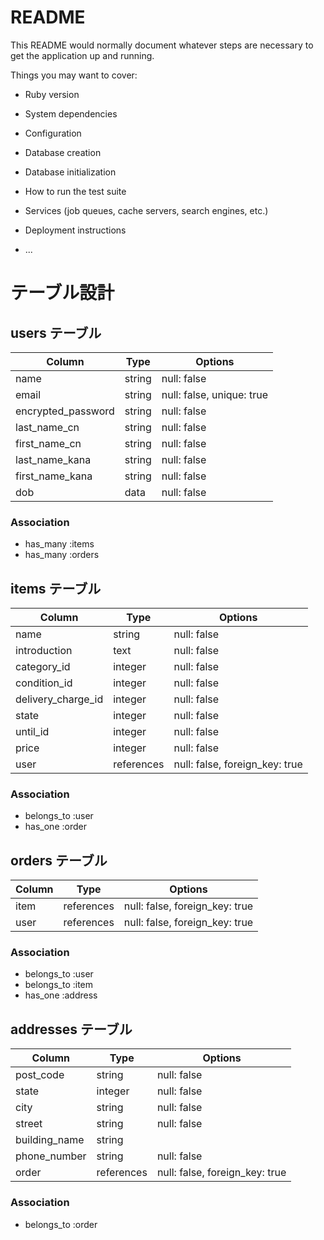 # README

This README would normally document whatever steps are necessary to get the
application up and running.

Things you may want to cover:

* Ruby version

* System dependencies

* Configuration

* Database creation

* Database initialization

* How to run the test suite

* Services (job queues, cache servers, search engines, etc.)

* Deployment instructions

* ...
# テーブル設計

## users テーブル

| Column             | Type    | Options                   |
| ------------------ | ------- | ------------------------- |
| name               | string  | null: false               |
| email              | string  | null: false, unique: true |
| encrypted_password | string  | null: false               |
| last_name_cn       | string  | null: false               |
| first_name_cn      | string  | null: false               |
| last_name_kana     | string  | null: false               |
| first_name_kana    | string  | null: false               |
| dob                | data    | null: false               |

### Association
- has_many :items
- has_many :orders

## items テーブル

| Column                | Type       | Options                        |
| --------------------- | ---------- | ------------------------------ |
| name                  | string     | null: false                    |
| introduction          | text       | null: false                    |
| category_id           | integer    | null: false                    |
| condition_id          | integer    | null: false                    |
| delivery_charge_id    | integer    | null: false                    |
| state                 | integer    | null: false                    |
| until_id              | integer    | null: false                    |
| price                 | integer    | null: false                    |
| user                  | references | null: false, foreign_key: true |

### Association

- belongs_to :user
- has_one    :order

## orders テーブル

| Column | Type       | Options                        |
| ------ | ---------- | ------------------------------ |
| item   | references | null: false, foreign_key: true |
| user   | references | null: false, foreign_key: true |

### Association

- belongs_to :user
- belongs_to :item
- has_one    :address

## addresses テーブル

| Column           | Type       | Options                        |
| ---------------- | ---------- |------------------------------- |
| post_code        | string     | null: false                    |
| state            | integer    | null: false                    |
| city             | string     | null: false                    |
| street           | string     | null: false                    |
| building_name    | string     |                                |
| phone_number     | string     | null: false                    |
| order            | references | null: false, foreign_key: true |

### Association

- belongs_to :order